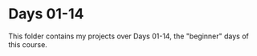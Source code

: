 # Days 01-14

This folder contains my projects over Days 01-14, the "beginner" days of this course.
